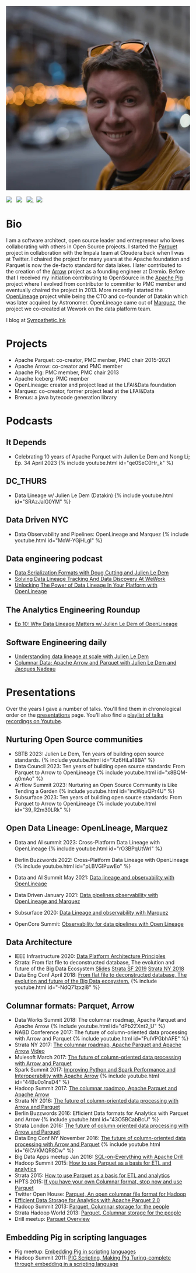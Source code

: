 ![Julien Le Dem](JulienLeDem.jpg "Julien Le Dem")

[<img src="https://linkedin.com/favicon.ico" height="16"/>](https://www.linkedin.com/in/julienledem/) &nbsp; [<img src="https://github.githubassets.com/favicons/favicon.svg" height="16"/>](https://github.com/julienledem) &nbsp; [<img src="https://upload.wikimedia.org/wikipedia/commons/6/6f/Logo_of_Twitter.svg" height="16"/> ](https://twitter.com/J_) &nbsp; [<img src="https://upload.wikimedia.org/wikipedia/commons/thumb/7/7a/Bluesky_Logo.svg/250px-Bluesky_Logo.svg.png" height="16"/>](https://bsky.app/profile/julien.ledem.net)

# Bio 
I am a software architect, open source leader and entrepreneur who loves collaborating with others in Open Source projects.
I started the [Parquet](https://parquet.apache.org/) project in collaboration with the Impala team at Cloudera back when I was at Twitter. I chaired the project for many years at the Apache foundation and Parquet is now the de-facto standard for data lakes. I later contributed to the creation of the [Arrow](https://arrow.apache.org/) project as a founding engineer at Dremio.
Before that I received my initiation contributing to OpenSource in the [Apache Pig](https://pig.apache.org/) project where I evolved from contributor to committer to PMC member and eventually chaired the project in 2013.
More recently I started the [OpenLineage](https://openlineage.io) project while being the CTO and co-founder of Datakin which was later acquired by Astronomer. OpenLineage came out of [Marquez](https://marquezproject.ai/), the project we co-created at Wework on the data platform team.

I blog at [Sympathetic.Ink](https://sympathetic.ink)

# Projects
- Apache Parquet: co-creator, PMC menber, PMC chair 2015-2021
- Apache Arrow: co-creator and PMC member
- Apache Pig: PMC member, PMC chair 2013
- Apache Iceberg: PMC member
- OpenLineage: creator and project lead at the LFAI&Data foundation
- Marquez: co-creator, former project lead at the LFAI&Data
- Brenus: a java bytecode generation library

# Podcasts

## It Depends
 - Celebrating 10 years of Apache Parquet with Julien Le Dem and Nong Li; Ep. 34 April 2023
{% include youtube.html id="qe0SeC0Hr_k" %}

## DC_THURS
 - Data Lineage w/ Julien Le Dem (Datakin)
{% include youtube.html id="SRAzJalG0YM" %}

## Data Driven NYC
 - Data Observability and Pipelines: OpenLineage and Marquez
{% include youtube.html id="MoW-YGjHLgI" %}

## Data engineering podcast
 - [Data Serialization Formats with Doug Cutting and Julien Le Dem](https://www.dataengineeringpodcast.com/data-serialization-with-doug-cutting-and-julien-le-dem-episode-8)
 - [Solving Data Lineage Tracking And Data Discovery At WeWork](https://www.dataengineeringpodcast.com/marquez-data-lineage-episode-111)
 - [Unlocking The Power of Data Lineage In Your Platform with OpenLineage](https://www.dataengineeringpodcast.com/openlineage-data-lineage-specification-episode-187)

## The Analytics Engineering Roundup
 - [Ep 10: Why Data Lineage Matters w/ Julien Le Dem of OpenLineage](https://roundup.getdbt.com/p/ep-10-why-data-lineage-matters-w)

## Software Engineering daily
 - [Understanding data lineage at scale with Julien Le Dem](https://softwareengineeringdaily.com/2021/07/12/data-lineage-understanding-data-lineage-at-scale-with-julien-le-dem/)
 - [Columnar Data: Apache Arrow and Parquet with Julien Le Dem and Jacques Nadeau](https://softwareengineeringdaily.com/2017/01/13/columnar-data-apache-arrow-and-parquet-with-julien-le-dem-and-jacques-nadeau/)

# Presentations
Over the years I gave a number of talks. You'll find them in chronological order on the [presentations](presentations.md) page.
You'll also find a [playlist of talks recordings on Youtube](https://www.youtube.com/playlist?list=PL-i24QdqiobbMEGrtf1hLmu6ADvtnz3mR).

## Nurturing Open Source communities
 - SBTB 2023: Julien Le Dem, Ten years of building open source standards.
 {% include youtube.html id="Xz6HiLa18BA" %}
 - Data Council 2023: Ten years of building open source standards: From Parquet to Arrow to OpenLineage
 {% include youtube.html id="x8BQM-q0mAo" %}
 - Airflow Summit 2023: Nurturing an Open Source Community is Like Tending a Garden
 {% include youtube.html id="incWquQPr4U" %}
 - Subsurface 2023: Ten years of building open source standards: From Parquet to Arrow to OpenLineage
 {% include youtube.html id="39_R2m30LRk" %}


## Open Data Lineage: OpenLineage, Marquez
 - Data and AI summit 2023: Cross-Platform Data Lineage with OpenLineage
 {% include youtube.html id="rO3BPqUtWrI" %}

 - Berlin Buzzwords 2022: Cross-Platform Data Lineage with OpenLineage
 {% include youtube.html id="pLBVGIPuwEo" %}
 
 - Data and AI Summit May 2021: [Data lineage and observability with OpenLineage](slides/dataandaisummit-datapipelinesobservabilitywithopenlineage1-210622180843.pdf)
 - Data Driven January 2021: [Data pipelines observability with OpenLineage and Marquez](slides/datadrivenjan2021-datapipelinesobservabilityopenlineagemarquez-210205042221.pdf)
 - Subsurface 2020: [Data Lineage and observability with Marquez](slides/datalineageandobservabilitywithmarquezsubsurface2020-200807003708.pdf)
 - OpenCore Summit: [Observability for data pipelines with Open Lineage](slides/opencoresummit-observabilityfordatapipelineswithopenlineage-201218231602.pdf)

## Data Architecture 
 - IEEE Infrastructure 2020: [Data Platform Architecture Principles](slides/dataplatformarchitectureprinciplesieeeinfrastructure20201-201009010526.pdf)
 - Strata: From flat file to deconstructed database, The evolution and future of the Big Data Ecosystem [Slides](slides/stratany2018juliendeconstructed-180913124939.pptx) [Strata SF 2019](https://www.oreilly.com/library/view/from-flat-files/0636920339847/video327689.html) [Strata NY 2018](https://www.oreilly.com/library/view/strata-data-conference/9781492025856/video322901.html)
 - Data Eng Conf April 2018: [From flat file to deconstructed database, The evolution and future of the Big Data ecosystem.](slides/dataengconfsf2018deconstructeddatabase-180419013916.pdf)
 {% include youtube.html id="-NdQ71zxzi8" %}

## Columnar formats: Parquet, Arrow
 - Data Works Summit 2018: The columnar roadmap, Apache Parquet and Apache Arrow
 {% include youtube.html id="dPb2ZXnt2_U" %}
 - NABD Conference 2017: The future of column-oriented data processing with Arrow and Parquet
 {% include youtube.html id="PuIVPGbhAFE" %}
 - Strata NY 2017: [The columnar roadmap, Apache Parquet and Apache Arrow](slides/stratanyj2017parquetarrowroadmap-170928173153.pptx) [Video](https://www.oreilly.com/library/view/strata-data-conference/9781491976326/video316477.html)
 - Mulesoft March 2017: [The future of column-oriented data processing with Arrow and Parquet](slides/mulesoftmar2017parquetarrow-170405025651.pptx)
 - Spark Summit 2017: [Improving Python and Spark Performance and Interoperability with Apache Arrow](slides/sparksummitsf2017v9-170607220323.pptx)
  {% include youtube.html id="44Bu0o1nsD4" %}
 - Hadoop Summit 2017: [The columnar roadmap, Apache Parquet and Apache Arrow](slides/hadoopsummitsj2017parquetarrowroadmap-170615230306.pptx)
 - Strata NY 2016: [The future of column-oriented data processing with Arrow and Parquet](slides/stratany2016parquetarrow-160930180520.pptx)
 - Berlin Buzzwords 2016: Efficient Data formats for Analytics with Parquet and Arrow
 {% include youtube.html id="43O5BCabBcU" %}
 - Strata London 2016: [The future of column oriented data processing with Arrow and Parquet](slides/stratalondonparquetarrow-160602155004.pdf)
 - Data Eng Conf NY November 2016: [The future of column-oriented data processing with Arrow and Parquet](slides/dataengconfnynov2016parquetarrow-161104233001.pptx)
 {% include youtube.html id="6lCVKMQR8Dw" %}
 - Big Data Apps meetup Jan 2016: [SQL-on-Everything with Apache Drill](slides/sqloneverythingwithdrill-160128183101.pdf)
 - Hadoop Summit 2015: [How to use Parquet as a basis for ETL and analytics](slides/howtouseparquethadoopsummitsanjose2015-150616000241-lva1-app6892.pdf)
 - Strata 2015: [How to use Parquet as a basis for ETL and analytics](slides/howtouseparquetstratasanjose2015-150220193807-conversion-gate01.pdf)
 - HPTS 2015: [If you have your own Columnar format, stop now and use Parquet](slides/parquet-hpts-lightning-talk-150930192645-lva1-app6891.pdf)
 - Twitter Open House: [Parquet, An open columnar file format for Hadoop](slides/parquettwitteropenhouse3-130418124327-phpapp02.pdf)
 - [Efficient Data Storage for Analytics with Apache Parquet 2.0](slides/th-210p-ledem-140605203930-phpapp01.pdf)
 - Hadoop Summit 2013: [Parquet, Columnar storage for the people](slides/parquethadoopsummit2013-130627111442-phpapp01.pdf)
 - Strata Hadoop World 2013: [Parquet, Columnar storage for the people](slides/parquetstratanyhadoopworld2013-131029153455-phpapp01.pdf)
 - Drill meetup: [Parquet Overview](slides/parquetoverview-130314004727-phpapp01.ppt)

## Embedding Pig in scripting languages 
 - Pig meetup: [Embedding Pig in scripting languages](slides/presentationpigscripting-110629000548-phpapp01.pptx)
 - Hadoop Summit 2011: [PIG Scripting, Making Pig Turing-complete through embedding in a scripting language](slides/hadoopsummit2011pigscripting-110629233815-phpapp02.pptx)
